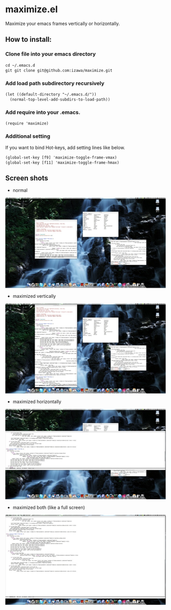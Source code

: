 # maximize.el

Maximize your emacs frames vertically or horizontally.

## How to install:
### Clone file into your emacs directory
    cd ~/.emacs.d
    git git clone git@github.com:izawa/maximize.git

### Add load path subdirectory recursively
    (let ((default-directory "~/.emacs.d/"))
      (normal-top-level-add-subdirs-to-load-path))

### Add require into your .emacs.

    (require 'maximize)

### Additional setting
 If you want to bind Hot-keys, add setting lines like below.

    (global-set-key [f9] 'maximize-toggle-frame-vmax)
    (global-set-key [f11] 'maximize-toggle-frame-hmax)

## Screen shots

* normal

![normal](https://github.com/izawa/maximize/raw/master/images/normal.jpg)

* maximized vertically

![vertical](https://github.com/izawa/maximize/raw/master/images/maximize-vertical.jpg)

* maximized horizontally

![horizontal](https://github.com/izawa/maximize/raw/master/images/maximize-horizontal.jpg)

* maximized both (like a full screen)

![both](https://github.com/izawa/maximize/raw/master/images/maximize-both.jpg)

